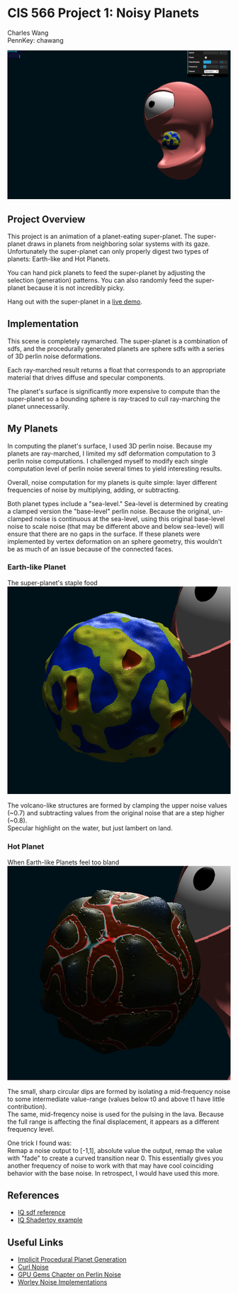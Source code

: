 # CIS 566 Project 1: Noisy Planets

Charles Wang\
PennKey: chawang

![](img/example.gif)

## Project Overview

This project is an animation of a planet-eating super-planet. The super-planet draws in planets from neighboring solar systems with its gaze. Unfortunately the super-planet can only properly digest two types of planets: Earth-like and Hot Planets. 

You can hand pick planets to feed the super-planet by adjusting the selection (generation) patterns. You can also randomly feed the super-planet because it is not incredibly picky.

Hang out with the super-planet in a [live demo](http://charlesliwang.com/homework-1-noisy-planets-charlesliwang).

## Implementation

This scene is completely raymarched. The super-planet is a combination of sdfs, and the procedurally generated planets are sphere sdfs with a series of 3D perlin noise deformations. 

Each ray-marched result returns a float that corresponds to an appropriate material that drives diffuse and specular components.

The planet's surface is significantly more expensive to compute than the super-planet so a bounding sphere is ray-traced to cull ray-marching the planet unnecessarily. 

## My Planets

In computing the planet's surface, I used 3D perlin noise. Because my planets are ray-marched, I limited my sdf deformation computation to 3 perlin noise computations. I challenged myself to modify each single computation level of perlin noise several times to yield interesting results.

Overall, noise computation for my planets is quite simple: layer different frequencies of noise by multiplying, adding, or subtracting. 

Both planet types include a "sea-level." 
Sea-level is determined by creating a clamped version the "base-level" perlin noise. Because the original, un-clamped noise is continuous at the sea-level, using this original base-level noise to scale noise (that may be different above and below sea-level) will ensure that there are no gaps in the surface. If these planets were implemented by vertex deformation on an sphere geometry, this wouldn't be as much of an issue because of the connected faces.

### Earth-like Planet
The super-planet's staple food
![](img/earth.png)

The volcano-like structures are formed by clamping the upper noise values (~0.7) and subtracting values from the original noise that are a step higher (~0.8).\
Specular highlight on the water, but just lambert on land.

### Hot Planet
When Earth-like Planets feel too bland
![](img/hot.png)

The small, sharp circular dips are formed by isolating a mid-frequency noise to some intermediate value-range (values below t0 and above t1 have little contribution).\
The same, mid-freqency noise is used for the pulsing in the lava. Because the full range is affecting the final displacement, it appears as a different frequency level.

One trick I found was:\
Remap a noise output to [-1,1], absolute value the output, remap the value with "fade" to create a curved transition near 0. This essentially gives you another frequency of noise to work with that may have cool coinciding behavior with the base noise. In retrospect, I would have used this more. 

## References
- [IQ sdf reference](http://iquilezles.org/www/articles/distfunctions/distfunctions.htm)
- [IQ Shadertoy example](https://www.shadertoy.com/view/Xds3zN)

## Useful Links
- [Implicit Procedural Planet Generation](https://static1.squarespace.com/static/58a1bc3c3e00be6bfe6c228c/t/58a4d25146c3c4233fb15cc2/1487196929690/ImplicitProceduralPlanetGeneration-Report.pdf)
- [Curl Noise](https://petewerner.blogspot.com/2015/02/intro-to-curl-noise.html)
- [GPU Gems Chapter on Perlin Noise](http://developer.download.nvidia.com/books/HTML/gpugems/gpugems_ch05.html)
- [Worley Noise Implementations](https://thebookofshaders.com/12/)
